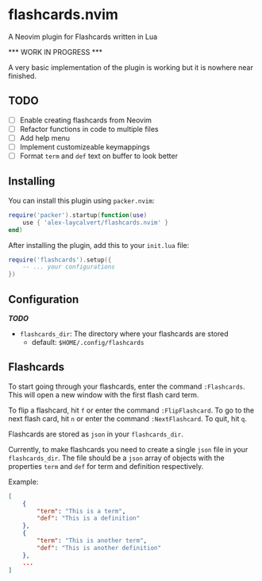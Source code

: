# flashcards.nvim

A Neovim plugin for Flashcards written in Lua

*** WORK IN PROGRESS ***

A very basic implementation of the plugin is working but it
is nowhere near finished.

## TODO

- [ ] Enable creating flashcards from Neovim
- [ ] Refactor functions in code to multiple files
- [ ] Add help menu
- [ ] Implement customizeable keymappings
- [ ] Format `term` and `def` text on buffer to look better

## Installing

You can install this plugin using `packer.nvim`:

```lua
require('packer').startup(function(use)
    use { 'alex-laycalvert/flashcards.nvim' }
end)
```

After installing the plugin, add this to your `init.lua` file:

```lua
require('flashcards').setup({
    -- ... your configurations
})
```

## Configuration

***TODO***

- `flashcards_dir`: The directory where your flashcards are stored
    - default: `$HOME/.config/flashcards`

## Flashcards

To start going through your flashcards, enter the command `:Flashcards`.
This will open a new window with the first flash card term.

To flip a flashcard, hit `f` or enter the command `:FlipFlashcard`.
To go to the next flash card, hit `n` or enter the command `:NextFlashcard`.
To quit, hit `q`.

Flashcards are stored as `json` in your `flashcards_dir`.

Currently, to make flashcards you need to create a single `json`
file in your `flashcards_dir`. The file should be a `json` array
of objects with the properties `term` and `def` for term and definition
respectively.

Example:

```json
[
    {
        "term": "This is a term",
        "def": "This is a definition"
    },
    {
        "term": "This is another term",
        "def": "This is another definition"
    },
    ...
]
```
